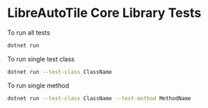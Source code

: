 # LibreAutoTile Core Library Tests

To run all tests

```sh
dotnet run
```

To run single test class

```sh
dotnet run --test-class ClassName
```

To run single method

```sh
dotnet run --test-class ClassName --test-method MethodName
```
